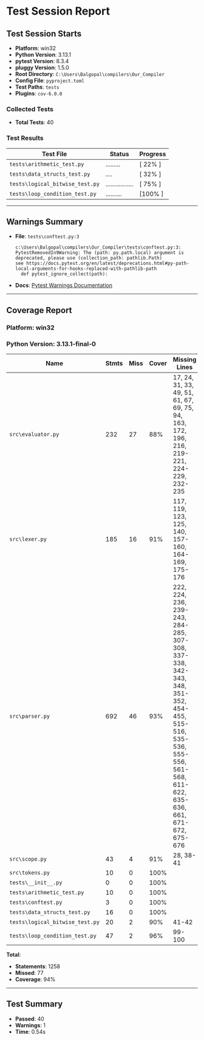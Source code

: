 # Test Session Report

## Test Session Starts

- **Platform**: win32
- **Python Version**: 3.13.1
- **pytest Version**: 8.3.4
- **pluggy Version**: 1.5.0
- **Root Directory**: `C:\Users\Balgopal\compilers\Our_Compiler`
- **Config File**: `pyproject.toml`
- **Test Paths**: `tests`
- **Plugins**: `cov-6.0.0`

### Collected Tests

- **Total Tests**: 40

### Test Results

| Test File                         | Status            | Progress |
| --------------------------------- | ----------------- | -------- |
| `tests\arithmetic_test.py`      | .........         | [ 22% ]  |
| `tests\data_structs_test.py`    | ....              | [ 32% ]  |
| `tests\logical_bitwise_test.py` | ................. | [ 75% ]  |
| `tests\loop_condition_test.py`  | ..........        | [100% ]  |

---

## Warnings Summary

- **File**: `tests\conftest.py:3`
  ```plaintext
  c:\Users\Balgopal\compilers\Our_Compiler\tests\conftest.py:3: PytestRemovedIn9Warning: The (path: py.path.local) argument is deprecated, please use (collection_path: pathlib.Path)
  see https://docs.pytest.org/en/latest/deprecations.html#py-path-local-arguments-for-hooks-replaced-with-pathlib-path
    def pytest_ignore_collect(path):
  ```
- **Docs**: [Pytest Warnings Documentation](https://docs.pytest.org/en/stable/how-to/capture-warnings.html)

---

## Coverage Report

### Platform: win32

### Python Version: 3.13.1-final-0

| Name                              | Stmts | Miss | Cover | Missing Lines                                                                                                                                                                                                                            |
| --------------------------------- | ----- | ---- | ----- | ---------------------------------------------------------------------------------------------------------------------------------------------------------------------------------------------------------------------------------------- |
| `src\evaluator.py`              | 232   | 27   | 88%   | 17, 24, 31, 33, 49, 51, 61, 67, 69, 75, 94, 163, 172, 196, 216, 219-221, 224-229, 232-235                                                                                                                                                |
| `src\lexer.py`                  | 185   | 16   | 91%   | 117, 119, 123, 125, 140, 157-160, 164-169, 175-176                                                                                                                                                                                       |
| `src\parser.py`                 | 692   | 46   | 93%   | 222, 224, 236, 239-243, 284-285, 307-308, 337-338, 342-343, 348, 351-352, 454-455, 515-516, 535-536, 555-556, 561-568, 611-622, 635-636, 661, 671-672, 675-676                                                                           |
| `src\scope.py`                  | 43    | 4    | 91%   | 28, 38-41                                                                                                                                                                                                                                |
| `src\tokens.py`                 | 10    | 0    | 100%  |                                                                                                                                                                                                                                          |
| `tests\__init__.py`             | 0     | 0    | 100%  |                                                                                                                                                                                                                                          |
| `tests\arithmetic_test.py`      | 10    | 0    | 100%  |                                                                                                                                                                                                                                          |
| `tests\conftest.py`             | 3     | 0    | 100%  |                                                                                                                                                                                                                                          |
| `tests\data_structs_test.py`    | 16    | 0    | 100%  |                                                                                                                                                                                                                                          |
| `tests\logical_bitwise_test.py` | 20    | 2    | 90%   | 41-42                                                                                                                                                                                                                                   |
| `tests\loop_condition_test.py`  | 47    | 2    | 96%   | 99-100                                                                                                                                                                                                                                  |

**Total**:

- **Statements**: 1258
- **Missed**: 77
- **Coverage**: 94%

---

## Test Summary

- **Passed**: 40
- **Warnings**: 1
- **Time**: 0.54s
